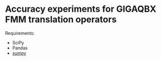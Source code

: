 # Accuracy experiments for GIGAQBX FMM translation operators

Requirements:

 * SciPy
 * Pandas
 * [sumpy](https://github.com/inducer/sumpy)
